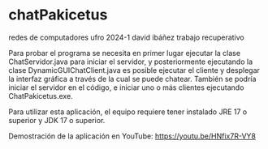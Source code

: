# chatPakicetus
redes de computadores ufro 2024-1 david ibáñez trabajo recuperativo

Para probar el programa se necesita en primer lugar ejecutar la clase ChatServidor.java para iniciar el servidor, y posteriormente ejecutando la clase DynamicGUIChatClient.java es posible ejecutar el cliente y desplegar la interfaz gráfica a través de la cual se puede chatear. También se podría iniciar el servidor en el código, e iniciar uno o más clientes ejecutando ChatPakicetus.exe.

Para utilizar esta aplicación, el equipo requiere tener instalado JRE 17 o superior y JDK 17 o superior.

Demostración de la aplicación en YouTube: https://youtu.be/HNfix7R-VY8

